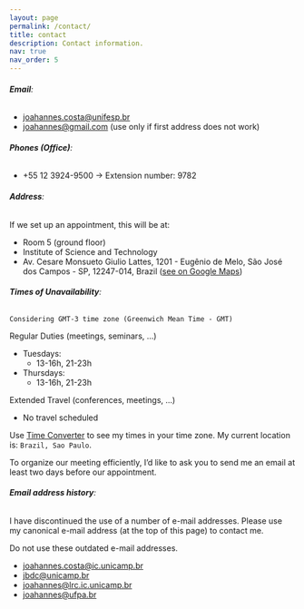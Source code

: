 ```yaml
---
layout: page
permalink: /contact/
title: contact
description: Contact information.
nav: true
nav_order: 5
---
```


###### **Email**:

- [joahannes.costa@unifesp.br](mailto:joahannes.costa@unifesp.br)
- [joahannes@gmail.com](mailto:joahannes@gmail.com) (use only if first address does not work)

###### **Phones (Office)**:

- +55 12 3924-9500 &rarr; Extension number: 9782

###### **Address**:

If we set up an appointment, this will be at:

- Room 5 (ground floor)
- Institute of Science and Technology
- Av. Cesare Monsueto Giulio Lattes, 1201 - Eugênio de Melo, São José dos Campos - SP, 12247-014, Brazil  ([see on Google Maps](https://maps.app.goo.gl/Y4MW9UUYDKgL2Urs8))

###### **Times of Unavailability**:

`Considering GMT-3 time zone (Greenwich Mean Time - GMT)`

Regular Duties (meetings, seminars, ...)

- Tuesdays:
    - 13-16h, 21-23h
- Thursdays:
    - 13-16h, 21-23h

Extended Travel (conferences, meetings, ...)

- No travel scheduled

Use [Time Converter](https://www.worldtimebuddy.com/) to see my times in your time zone. My current location is: `Brazil, Sao Paulo`.

To organize our meeting efficiently, I’d like to ask you to send me an email at least two days before our appointment.

###### **Email address history**:

I have discontinued the use of a number of e-mail addresses. Please use my canonical e-mail address (at the top of this page) to contact me.

Do not use these outdated e-mail addresses.

- joahannes.costa@ic.unicamp.br
- jbdc@unicamp.br
- joahannes@lrc.ic.unicamp.br
- joahannes@ufpa.br